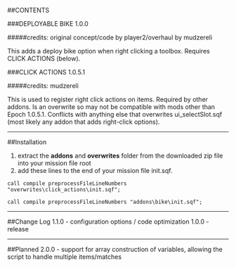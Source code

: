 ##CONTENTS

###DEPLOYABLE BIKE 1.0.0

#####credits: original concept/code by player2/overhaul by mudzereli

This adds a deploy bike option when right clicking a toolbox. Requires CLICK ACTIONS (below).

###CLICK ACTIONS 1.0.5.1

#####credits: mudzereli

This is used to register right click actions on items. Required by other addons. Is an overwrite so may not be compatible with mods other than Epoch 1.0.5.1. Conflicts with anything else that overwrites ui_selectSlot.sqf (most likely any addon that adds right-click options).

-----

##Installation
 1. extract the **addons** and **overwrites** folder from the downloaded zip file into your mission file root
 2. add these lines to the end of your mission file init.sqf.
      
```call compile preprocessFileLineNumbers "overwrites\click_actions\init.sqf";```

```call compile preprocessFileLineNumbers "addons\bike\init.sqf";```

-----

##Change Log
1.1.0 - configuration options / code optimization
1.0.0 - release

-----

##Planned
2.0.0 - support for array construction of variables, allowing the script to handle multiple items/matches